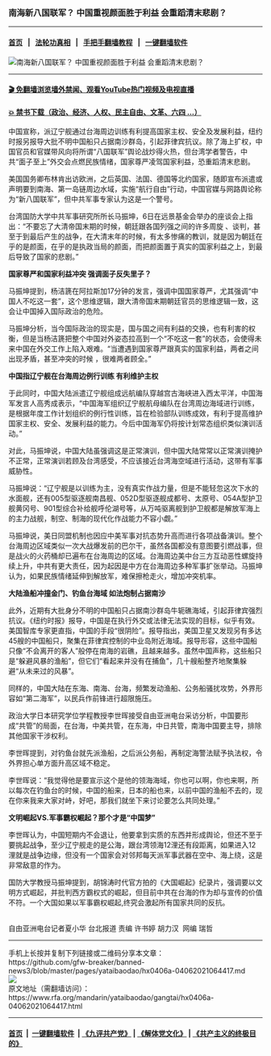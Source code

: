 ### 南海新八国联军？ 中国重视颜面胜于利益 会重蹈清末悲剧？
------------------------

#### [首页](https://github.com/gfw-breaker/banned-news3/blob/master/README.md) &nbsp;&nbsp;|&nbsp;&nbsp; [法轮功真相](https://github.com/begood0513/basic/blob/master/README.md)  &nbsp;&nbsp;|&nbsp;&nbsp; [手把手翻墙教程](https://github.com/gfw-breaker/guides/wiki)  &nbsp;&nbsp;|&nbsp;&nbsp; [一键翻墙软件](https://github.com/gfw-breaker/nogfw/blob/master/README.md)  



<div id="headerimg">
 <img alt="南海新八国联军？ 中国重视颜面胜于利益 会重蹈清末悲剧？" src="https://www.rfa.org/mandarin/yataibaodao/gangtai/hx0406a-04062021064417.html/@@images/bebdd178-05b5-4f35-bd60-c388aa407ccc.png" title="南海新八国联军？ 中国重视颜面胜于利益 会重蹈清末悲剧？"/>
 <span class="lead_image_caption">
 </span>
 <!-- zoomattribute -->
</div>

<hr/>


#### [ 🎬  免翻墙浏览墙外禁闻、观看YouTube热门视频及电视直播](https://github.com/gfw-breaker/HelloWorld)

#### [ 💥  禁书下载（政治、经济、人权、民主自由、文革、六四 ...）](https://github.com/gfw-breaker/books/blob/master/README.md)

<div id="storytext">
 <p>
  中国宣称，派辽宁舰通过台海周边训练有利提高国家主权、安全及发展利益，纽约时报另报导大批不明中国船只占据南沙群岛，引起菲律宾抗议。除了海上扩权，中国官员和官媒带风向将所谓“八国联军”舆论战炒得火热，但台湾学者警告，中共“面子至上”外交会点燃民族情绪，国家尊严凌驾国家利益，恐重蹈清末悲剧。
 </p>
 <p>
  美国国务卿布林肯出访欧洲，之后英国、法国、德国等北约国家，随即宣布派遣或声明要到南海、第一岛链周边水域，实施“航行自由”行动，中国官媒与网路舆论称为“新八国联军”，但中共军事专家认为这是一个警号。
 </p>
 <p>
 </p>
 <p>
 </p>
 <p>
  台湾国防大学中共军事研究所所长马振坤，6日在远景基金会举办的座谈会上指出：“不要忘了大清帝国末期的时候，朝廷跟各国列强之间的许多周旋 、谈判，甚至于到最后产生的战争，在大清末年的时候，有太多惨痛的教训，就是因为朝廷在乎的是颜面，在乎的是执政当局的颜面，而把颜面置于真实的国家利益之上，到最后导致了国家的悲剧。”
 </p>
 <p>
  <strong>
   国家尊严和国家利益冲突 强调面子反失里子？
  </strong>
 </p>
 <p>
  马振坤提到，杨洁篪在阿拉斯加17分钟的发言，强调中国国家尊严，尤其强调“中国人不吃这一套”，这个思维逻辑，跟大清帝国末期朝廷官员的思维逻辑一致，这会让中国掉入国际政治的危险。
 </p>
 <p>
  马振坤分析，当今国际政治的现实是，国与国之间有利益的交换，也有利害的权衡，但是当杨洁篪把整个中国对外姿态拉高到一个“不吃这一套”的状态，会使得未来中国在外交工作上陷入艰难。“当遭遇到国家尊严跟真实的国家利益，两者之间出现矛盾，甚至冲突的时候 ，很难两者顾全。”
 </p>
 <p>
  <strong>
   中国指辽宁舰在台海周边例行训练 有利维护主权
  </strong>
 </p>
 <p>
  于此同时，中国大陆派遣辽宁舰组成远航编队穿越宫古海峡进入西太平洋，中国海军发言人高秀成表示，“中国海军组织辽宁舰航母编队在台湾周边海域进行训练，是根据年度工作计划组织的例行性训练，旨在检验部队训练成效，有利于提高维护国家主权、安全、发展利益的能力。今后中国海军仍将按计划常态组织类似演训活动。”
 </p>
 <p>
  对此，马振坤说，中国大陆虽强调这是正常演训，但中国大陆常常以正常演训掩护不正常，正常演训若顾及台湾感受，不应该接近台湾海空域进行活动，这带有军事威胁性。
 </p>
 <p>
  马振坤说：“辽宁舰是以训练为主，没有真实作战力量，但是不能轻忽这次下水的水面舰，还有005型驱逐舰南昌舰、052D型驱逐舰成都号、太原号、054A型护卫舰黄冈号、901型综合补给舰呼伦湖号等，从万吨驱离舰到护卫舰都是解放军海上的主力战舰，制空、制海的现代化作战能力不容小觑。”
 </p>
 <p>
  马振坤说，美日同盟机制也因应中美军事对抗态势升高而进行各项战备演训。整个台海周边区域类似一次大战爆发前的巴尔干，虽然各国都没有意图要引燃战事，但是战火的火药桶却已遍布在台海周边的区域。台海周边美中台三方互动恶性螺旋持续上升，中共有更大责任，因为起因是中方在台海周边多种军事扩张举动。马振坤认为，如果民族情绪延伸到解放军，难保擦枪走火，增加冲突机率。
 </p>
 <p>
  <strong>
   大陆渔船冲撞金门、钓鱼台海域 如法炮制占据南沙
  </strong>
 </p>
 <p>
  此外，近期有大批身分不明的中国船只占据南沙群岛牛轭礁海域，引起菲律宾强烈抗议。《纽约时报》报导，中国是在执行外交或法律无法实现的目标，似乎有效。美国智库专家更直指，中国的手段“很阴险”。报导指出，美国卫星又发现另有多达45艘的中国船只，聚集在菲律宾控制的中业岛附近海域。报导形容，这些中国船只像“不会离开的客人”般停在南海的岩礁，且越来越多。虽然中国声称，这些船只是“躲避风暴的渔船”，但它们“看起来并没有在捕鱼”，几十艘船整齐地聚集躲避“从未来过的风暴”。
 </p>
 <p>
  同样的，中国大陆在东海、南海、台海，频繁发动渔船、公务船骚扰攻势，外界形容如“第二海军”，以民兵作前锋进行超限施压。
 </p>
 <p>
  政治大学日本研究学位学程教授李世晖接受自由亚洲电台采访分析，中国要形成“共管”的局面，在台海，中美共管，在东海，中日共管，南海中国要主导，排除其他国家干涉权利。
 </p>
 <p>
  李世晖提到，对钓鱼台就先派渔船，之后派公务船，再制定海警法赋予执法权，令外界担心单方面升高区域不稳定。
 </p>
 <p>
  李世晖说：“我觉得他是要宣示这个是他的领海海域，你也可以啊，你也来啊，所以每次在钓鱼台的时候，中国的船来，日本的船也来，以前中国的渔船不去的，现在你来我来大家对峙，好吧，那我们就坐下来讨论要怎么共同处理。”
 </p>
 <p>
  <strong>
   文明崛起VS.军事霸权崛起？那个才是“中国梦”
  </strong>
 </p>
 <p>
  李世晖认为，中国短期内不会退让，他要拿到实质的东西并形成舆论，但还不至于要挑起战争，至少辽宁舰走的是公海，跟台湾领海12浬还有段距离，如果进入12浬就是战争边缘，但没有一个国家会对邻邦每天派军事武器在空中、海上绕，这是非常敌意的作为。
 </p>
 <p>
  国防大学教授马振坤提到，胡锦涛时代官方拍的《大国崛起》纪录片，强调要以文明方式崛起，并批判西方霸权式的崛起，但目前中共在台海的作为却与宣传的价值不符。一个大国如果以军事霸权崛起,终究会激起所有国家共同的反抗。
 </p>
 <p>
  <br/>
  自由亚洲电台记者夏小华 台北报道 责编 许书婷 胡力汉  网编 瑞哲
 </p>
</div>

<hr/>
手机上长按并复制下列链接或二维码分享本文章：<br/>
https://github.com/gfw-breaker/banned-news3/blob/master/pages/yataibaodao/hx0406a-04062021064417.md <br/>
<a href='https://github.com/gfw-breaker/banned-news3/blob/master/pages/yataibaodao/hx0406a-04062021064417.md'><img src='https://github.com/gfw-breaker/banned-news3/blob/master/pages/yataibaodao/hx0406a-04062021064417.md.png'/></a> <br/>
原文地址（需翻墙访问）：https://www.rfa.org/mandarin/yataibaodao/gangtai/hx0406a-04062021064417.html


------------------------
#### [首页](https://github.com/gfw-breaker/banned-news3/blob/master/README.md) &nbsp;|&nbsp; [一键翻墙软件](https://github.com/gfw-breaker/nogfw/blob/master/README.md) &nbsp;| [《九评共产党》](https://github.com/gfw-breaker/9ping.md/blob/master/README.md#九评之一评共产党是什么) | [《解体党文化》](https://github.com/gfw-breaker/jtdwh.md/blob/master/README.md) | [《共产主义的终极目的》](https://github.com/gfw-breaker/gczydzjmd.md/blob/master/README.md)


<img src='http://gfw-breaker.win/banned-news3/pages/yataibaodao/hx0406a-04062021064417.md' width='0px' height='0px'/>